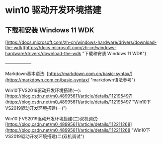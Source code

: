# win10 驱动开发环境搭建
## 下载和安装 Windows 11 WDK
[https://docs.microsoft.com/zh-cn/windows-hardware/drivers/download-the-wdk](https://docs.microsoft.com/zh-cn/windows-hardware/drivers/download-the-wdk "下载和安装 Windows 11 WDK")

——————

Markdown基本语法: [https://markdown.com.cn/basic-syntax/](https://markdown.com.cn/basic-syntax/ "markdown语法参考")

Win10下VS2019驱动开发环境搭建(一): [https://blog.csdn.net/m0_48995611/article/details/112195497](https://blog.csdn.net/m0_48995611/article/details/112195497 "Win10下VS2019驱动开发环境搭建(一)")

Win10下VS2019驱动开发环境搭建(二)双机调试: [https://blog.csdn.net/m0_48995611/article/details/112211268](https://blog.csdn.net/m0_48995611/article/details/112211268 "Win10下VS2019驱动开发环境搭建(二)双机调试")


